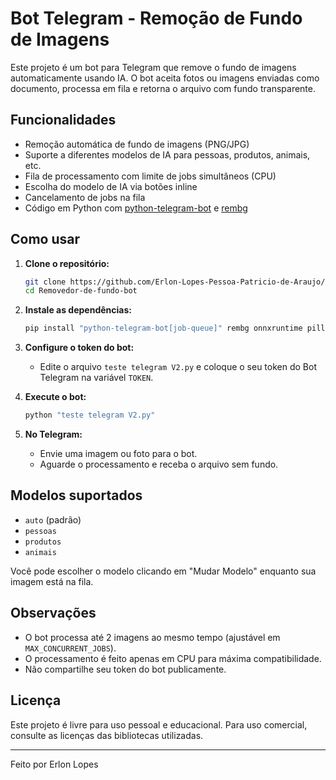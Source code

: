 # Bot Telegram - Remoção de Fundo de Imagens

Este projeto é um bot para Telegram que remove o fundo de imagens automaticamente usando IA. O bot aceita fotos ou imagens enviadas como documento, processa em fila e retorna o arquivo com fundo transparente.

## Funcionalidades

- Remoção automática de fundo de imagens (PNG/JPG)
- Suporte a diferentes modelos de IA para pessoas, produtos, animais, etc.
- Fila de processamento com limite de jobs simultâneos (CPU)
- Escolha do modelo de IA via botões inline
- Cancelamento de jobs na fila
- Código em Python com [python-telegram-bot](https://python-telegram-bot.org/) e [rembg](https://github.com/danielgatis/rembg)

## Como usar

1. **Clone o repositório:**
   ```sh
   git clone https://github.com/Erlon-Lopes-Pessoa-Patricio-de-Araujo/Removedor-de-fundo-bot.git
   cd Removedor-de-fundo-bot
   ```

2. **Instale as dependências:**
   ```sh
   pip install "python-telegram-bot[job-queue]" rembg onnxruntime pillow
   ```

3. **Configure o token do bot:**
   - Edite o arquivo `teste telegram V2.py` e coloque o seu token do Bot Telegram na variável `TOKEN`.

4. **Execute o bot:**
   ```sh
   python "teste telegram V2.py"
   ```

5. **No Telegram:**
   - Envie uma imagem ou foto para o bot.
   - Aguarde o processamento e receba o arquivo sem fundo.

## Modelos suportados

- `auto` (padrão)
- `pessoas`
- `produtos`
- `animais`

Você pode escolher o modelo clicando em "Mudar Modelo" enquanto sua imagem está na fila.

## Observações

- O bot processa até 2 imagens ao mesmo tempo (ajustável em `MAX_CONCURRENT_JOBS`).
- O processamento é feito apenas em CPU para máxima compatibilidade.
- Não compartilhe seu token do bot publicamente.

## Licença

Este projeto é livre para uso pessoal e educacional. Para uso comercial, consulte as licenças das bibliotecas utilizadas.

---

Feito por Erlon Lopes
